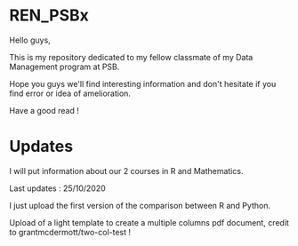 # REN_PSBx

Hello guys, 

This is my repository dedicated to my fellow classmate of my Data Management program at PSB.

Hope you guys we'll find interesting information and don't hesitate if you find error or idea of amelioration. 

Have a good read !

# Updates

I will put information about our 2 courses in R and Mathematics.

Last updates : 25/10/2020

I just upload the first version of the comparison between R and Python.

Upload of a light template to create a multiple columns pdf document, credit to grantmcdermott/two-col-test !
